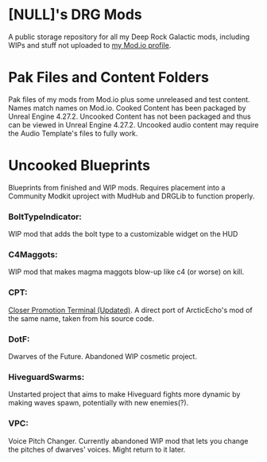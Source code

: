 # [NULL]'s DRG Mods
A public storage repository for all my Deep Rock Galactic mods, including WIPs and stuff not uploaded to [my Mod.io profile](https://mod.io/u/null26/).

# Pak Files and Content Folders
  Pak files of my mods from Mod.io plus some unreleased and test content. Names match names on Mod.io. Cooked Content has been packaged by Unreal Engine 4.27.2. Uncooked Content has not been packaged and thus can be viewed in Unreal Engine 4.27.2. Uncooked audio content may require the Audio Template's files to fully work.

# Uncooked Blueprints
  Blueprints from finished and WIP mods. Requires placement into a Community Modkit uproject with MudHub and DRGLib to function properly.
  
### BoltTypeIndicator:
  WIP mod that adds the bolt type to a customizable widget on the HUD
  
### C4Maggots:
  WIP mod that makes magma maggots blow-up like c4 (or worse) on kill.
  
### CPT:
  [Closer Promotion Terminal (Updated)](https://mod.io/g/drg/m/closer-promotion-terminal-updated). A direct port of ArcticEcho's mod of the same name, taken from his source code.
  
### DotF:
  Dwarves of the Future. Abandoned WIP cosmetic project.
  
### HiveguardSwarms:
  Unstarted project that aims to make Hiveguard fights more dynamic by making waves spawn, potentially with new enemies(?).
  
### VPC:
  Voice Pitch Changer. Currently abandoned WIP mod that lets you change the pitches of dwarves' voices. Might return to it later.
  
